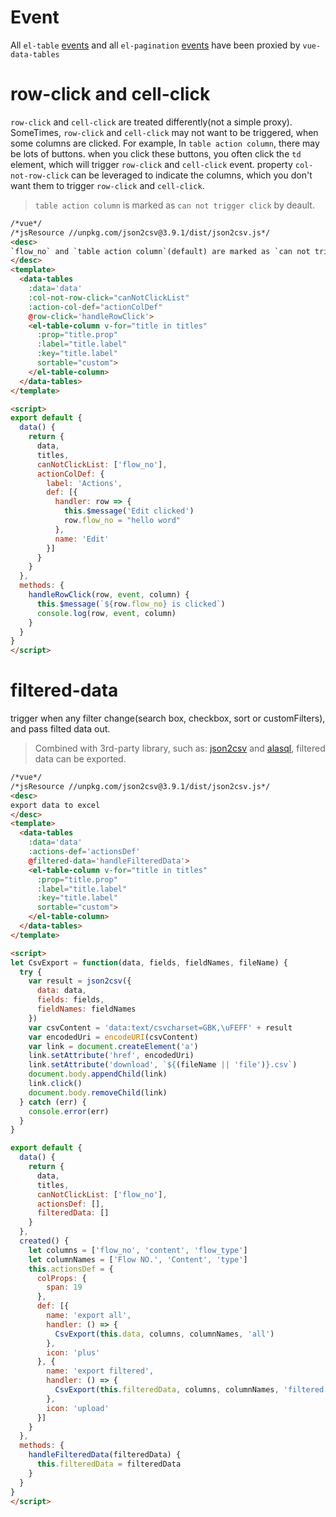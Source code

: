 # Event

All `el-table` [events](http://element.eleme.io/#/en-US/component/table#table-events) and all `el-pagination` [events](http://element.eleme.io/#/en-US/component/pagination#events) have been proxied by `vue-data-tables`

# row-click and cell-click

`row-click` and `cell-click` are treated differently(not a simple proxy).
SomeTimes, `row-click` and `cell-click` may not want to be triggered, when some columns are clicked. For example, In `table action column`, there may be lots of buttons. when you click these buttons, you often click the `td` element, which will trigger `row-click` and `cell-click` event. property `col-not-row-click` can be leveraged to indicate the columns, which you don't want them to trigger `row-click` and `cell-click`.

> `table action column` is marked as `can not trigger click` by deault.

```html
/*vue*/
/*jsResource //unpkg.com/json2csv@3.9.1/dist/json2csv.js*/
<desc>
`flow_no` and `table action column`(default) are marked as `can not trigger click`
</desc>
<template>
  <data-tables
    :data='data'
    :col-not-row-click="canNotClickList"
    :action-col-def="actionColDef"
    @row-click='handleRowClick'>
    <el-table-column v-for="title in titles"
      :prop="title.prop"
      :label="title.label"
      :key="title.label"
      sortable="custom">
    </el-table-column>
  </data-tables>
</template>

<script>
export default {
  data() {
    return {
      data,
      titles,
      canNotClickList: ['flow_no'],
      actionColDef: {
        label: 'Actions',
        def: [{
          handler: row => {
            this.$message('Edit clicked')
            row.flow_no = "hello word"
          },
          name: 'Edit'
        }]
      }
    }
  },
  methods: {
    handleRowClick(row, event, column) {
      this.$message(`${row.flow_no} is clicked`)
      console.log(row, event, column)
    }
  }
}
</script>
```

# filtered-data
trigger when any filter change(search box, checkbox, sort or customFilters), and pass filted data out.

> Combined with 3rd-party library, such as: [json2csv](https://github.com/zemirco/json2csv) and [alasql](https://github.com/agershun/alasql), filtered data can be exported.

```html
/*vue*/
/*jsResource //unpkg.com/json2csv@3.9.1/dist/json2csv.js*/
<desc>
export data to excel
</desc>
<template>
  <data-tables
    :data='data'
    :actions-def='actionsDef'
    @filtered-data='handleFilteredData'>
    <el-table-column v-for="title in titles"
      :prop="title.prop"
      :label="title.label"
      :key="title.label"
      sortable="custom">
    </el-table-column>
  </data-tables>
</template>

<script>
let CsvExport = function(data, fields, fieldNames, fileName) {
  try {
    var result = json2csv({
      data: data,
      fields: fields,
      fieldNames: fieldNames
    })
    var csvContent = 'data:text/csvcharset=GBK,\uFEFF' + result
    var encodedUri = encodeURI(csvContent)
    var link = document.createElement('a')
    link.setAttribute('href', encodedUri)
    link.setAttribute('download', `${(fileName || 'file')}.csv`)
    document.body.appendChild(link)
    link.click()
    document.body.removeChild(link)
  } catch (err) {
    console.error(err)
  }
}

export default {
  data() {
    return {
      data,
      titles,
      canNotClickList: ['flow_no'],
      actionsDef: [],
      filteredData: []
    }
  },
  created() {
    let columns = ['flow_no', 'content', 'flow_type']
    let columnNames = ['Flow NO.', 'Content', 'type']
    this.actionsDef = {
      colProps: {
        span: 19
      },
      def: [{
        name: 'export all',
        handler: () => {
          CsvExport(this.data, columns, columnNames, 'all')
        },
        icon: 'plus'
      }, {
        name: 'export filtered',
        handler: () => {
          CsvExport(this.filteredData, columns, columnNames, 'filtered')
        },
        icon: 'upload'
      }]
    }
  },
  methods: {
    handleFilteredData(filteredData) {
      this.filteredData = filteredData
    }
  }
}
</script>
```
